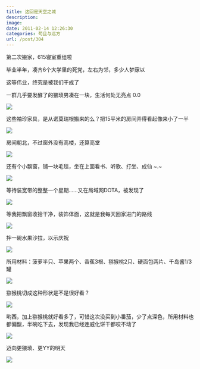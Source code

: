 ```yaml
---
title: 这回是天空之城
description: 
image: 
date: 2011-02-14 12:26:30
categories: 苟且与远方
url: /post/304
---
```


第二次搬家，615寝室重组啦

毕业半年，凑齐6个大学里的死党，左右为邻，多少人梦寐以

这等伟业，终究是被我们干成了

一群几乎要发酵了的猥琐男凑在一块，生活何处无亮点   0.0

![](https://storageapi.fleek.co/0a3a8890-e65e-47ce-93d7-0442b9209d38-bucket/blog/posts/2011-02/02-14/1.jpg)

这些袖珍家具，是从诺莫瑞根搬来的么？把15平米的房间弄得看起像来小了一半

![](https://storageapi.fleek.co/0a3a8890-e65e-47ce-93d7-0442b9209d38-bucket/blog/posts/2011-02/02-14/2.jpg)

房间朝北，不过窗外没有高楼，还算亮堂

![](https://storageapi.fleek.co/0a3a8890-e65e-47ce-93d7-0442b9209d38-bucket/blog/posts/2011-02/02-14/3.jpg)

还有个小飘窗，铺一块毛毯，坐在上面看书、听歌、打坐、成仙    ~.~

![](https://storageapi.fleek.co/0a3a8890-e65e-47ce-93d7-0442b9209d38-bucket/blog/posts/2011-02/02-14/4.jpg)

等待装宽带的整整一个星期……又在局域网DOTA，被发现了

![](https://storageapi.fleek.co/0a3a8890-e65e-47ce-93d7-0442b9209d38-bucket/blog/posts/2011-02/02-14/5.jpg)

等我把飘窗收拾干净，装饰体面，这就是我每天回家进门的路线

![](https://storageapi.fleek.co/0a3a8890-e65e-47ce-93d7-0442b9209d38-bucket/blog/posts/2011-02/02-14/6.jpg)

拌一碗水果沙拉，以示庆祝

![](https://storageapi.fleek.co/0a3a8890-e65e-47ce-93d7-0442b9209d38-bucket/blog/posts/2011-02/02-14/7.jpg)

所用材料：菠萝半只、苹果两个、香蕉3根、猕猴桃2只、硬面包两片、千岛酱1/3罐

![](https://storageapi.fleek.co/0a3a8890-e65e-47ce-93d7-0442b9209d38-bucket/blog/posts/2011-02/02-14/8.jpg)

猕猴桃切成这种形状是不是很好看？

![](https://storageapi.fleek.co/0a3a8890-e65e-47ce-93d7-0442b9209d38-bucket/blog/posts/2011-02/02-14/9.jpg)

哟西，加上猕猴桃就好看多了，可惜这次没买到小番茄，少了点深色，所用材料也都偏酸，半碗吃下去，发现我已经连威化饼干都咬不动了

![](https://storageapi.fleek.co/0a3a8890-e65e-47ce-93d7-0442b9209d38-bucket/blog/posts/2011-02/02-14/10.jpg)

迈向更猥琐、更YY的明天

![](https://storageapi.fleek.co/0a3a8890-e65e-47ce-93d7-0442b9209d38-bucket/blog/posts/2011-02/02-14/11.jpg)